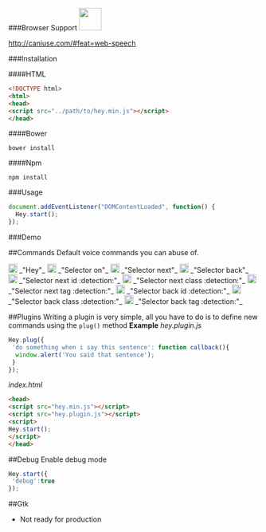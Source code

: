 ###Browser Support
<img src="https://upload.wikimedia.org/wikipedia/commons/thumb/e/e2/Google_Chrome_icon_(2011).svg/1024px-Google_Chrome_icon_(2011).svg.png" width="45"/>

http://caniuse.com/#feat=web-speech

###Installation

####HTML
```html
<!DOCTYPE html>
<html>
<head>
<script src="../path/to/hey.min.js"></script>
</head>
```
####Bower
```shell
bower install
```

####Npm
```shell
npm install
```

###Usage
```javascript
document.addEventListener("DOMContentLoaded", function() {
  Hey.start();
});
```
###Demo

##Commands
Default voice commands you can abuse of.

<img src="http://i.imgur.com/2JA16e5.png" width="18"/> 
_"Hey"_

<img src="http://i.imgur.com/2JA16e5.png" width="18"/> 
_"Selector on"_

<img src="http://i.imgur.com/2JA16e5.png" width="18"/> 
_"Selector next"_

<img src="http://i.imgur.com/2JA16e5.png" width="18"/> 
_"Selector back"_

<img src="http://i.imgur.com/2JA16e5.png" width="18"/> 
_"Selector next id :detection:"_

<img src="http://i.imgur.com/2JA16e5.png" width="18"/> 
_"Selector next class :detection:"_

<img src="http://i.imgur.com/2JA16e5.png" width="18"/> 
_"Selector next tag :detection:"_

<img src="http://i.imgur.com/2JA16e5.png" width="18"/> 
_"Selector back id :detection:"_

<img src="http://i.imgur.com/2JA16e5.png" width="18"/> 
_"Selector back class :detection:"_

<img src="http://i.imgur.com/2JA16e5.png" width="18"/> 
_"Selector back tag :detection:"_

##Plugins
Writing a plugin is very simple, all you have to do is to define new commands using the ```plug()``` method
**Example**
_hey.plugin.js_
```javascript
Hey.plug({
 'do something when i say this sentence': function callback(){
  window.alert('You said that sentence');
 } 
});
```
_index.html_
```html
<head>
<script src="hey.min.js"></script>
<script src="hey.plugin.js"></script>
<script>
Hey.start();
</script>
</head>
```


##Debug
Enable debug mode
```javascript
Hey.start({
 'debug':true
});
```
##Gtk
- Not ready for production